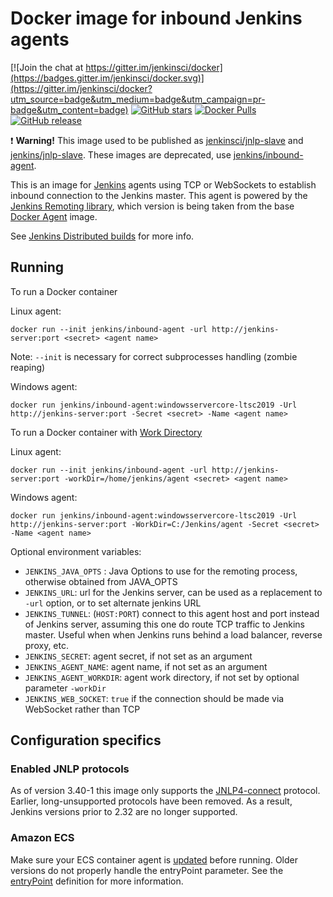 # Docker image for inbound Jenkins agents

[![Join the chat at https://gitter.im/jenkinsci/docker](https://badges.gitter.im/jenkinsci/docker.svg)](https://gitter.im/jenkinsci/docker?utm_source=badge&utm_medium=badge&utm_campaign=pr-badge&utm_content=badge)
[![GitHub stars](https://img.shields.io/github/stars/jenkinsci/docker-inbound-agent?label=GitHub%20stars)](https://github.com/jenkinsci/docker-inbound-agent)
[![Docker Pulls](https://img.shields.io/docker/pulls/jenkins/inbound-agent.svg)](https://hub.docker.com/r/jenkins/inbound-agent/)
[![GitHub release](https://img.shields.io/github/release/jenkinsci/docker-inbound-agent.svg?label=changelog)](https://github.com/jenkinsci/docker-inbound-agent/releases/latest)

:exclamation: **Warning!** This image used to be published as [jenkinsci/jnlp-slave](https://hub.docker.com/r/jenkinsci/jnlp-slave/) and [jenkins/jnlp-slave](https://hub.docker.com/r/jenkins/jnlp-slave/).
These images are deprecated, use [jenkins/inbound-agent](https://hub.docker.com/r/jenkins/inbound-agent/).

This is an image for [Jenkins](https://jenkins.io) agents using TCP or WebSockets to establish inbound connection to the Jenkins master.
This agent is powered by the [Jenkins Remoting library](https://github.com/jenkinsci/remoting), which version is being taken from the base [Docker Agent](https://github.com/jenkinsci/docker-agent/) image.

See [Jenkins Distributed builds](https://wiki.jenkins-ci.org/display/JENKINS/Distributed+builds) for more info.

## Running

To run a Docker container

  Linux agent:

    docker run --init jenkins/inbound-agent -url http://jenkins-server:port <secret> <agent name>
  Note: `--init` is necessary for correct subprocesses handling (zombie reaping)

  Windows agent:

    docker run jenkins/inbound-agent:windowsservercore-ltsc2019 -Url http://jenkins-server:port -Secret <secret> -Name <agent name>

To run a Docker container with [Work Directory](https://github.com/jenkinsci/remoting/blob/master/docs/workDir.md)

  Linux agent:

    docker run --init jenkins/inbound-agent -url http://jenkins-server:port -workDir=/home/jenkins/agent <secret> <agent name>

  Windows agent:

    docker run jenkins/inbound-agent:windowsservercore-ltsc2019 -Url http://jenkins-server:port -WorkDir=C:/Jenkins/agent -Secret <secret> -Name <agent name>

Optional environment variables:

* `JENKINS_JAVA_OPTS` : Java Options to use for the remoting process, otherwise obtained from JAVA_OPTS
* `JENKINS_URL`: url for the Jenkins server, can be used as a replacement to `-url` option, or to set alternate jenkins URL
* `JENKINS_TUNNEL`: (`HOST:PORT`) connect to this agent host and port instead of Jenkins server, assuming this one do route TCP traffic to Jenkins master. Useful when when Jenkins runs behind a load balancer, reverse proxy, etc.
* `JENKINS_SECRET`: agent secret, if not set as an argument
* `JENKINS_AGENT_NAME`: agent name, if not set as an argument
* `JENKINS_AGENT_WORKDIR`: agent work directory, if not set by optional parameter `-workDir`
* `JENKINS_WEB_SOCKET`: `true` if the connection should be made via WebSocket rather than TCP

## Configuration specifics

### Enabled JNLP protocols

As of version 3.40-1 this image only supports the [JNLP4-connect](https://github.com/jenkinsci/remoting/blob/master/docs/protocols.md#jnlp4-connect) protocol.
Earlier, long-unsupported protocols have been removed.
As a result, Jenkins versions prior to 2.32 are no longer supported.

### Amazon ECS

Make sure your ECS container agent is [updated](http://docs.aws.amazon.com/AmazonECS/latest/developerguide/ecs-agent-update.html) before running. Older versions do not properly handle the entryPoint parameter. See the [entryPoint](http://docs.aws.amazon.com/AmazonECS/latest/developerguide/task_definition_parameters.html#container_definitions) definition for more information.
